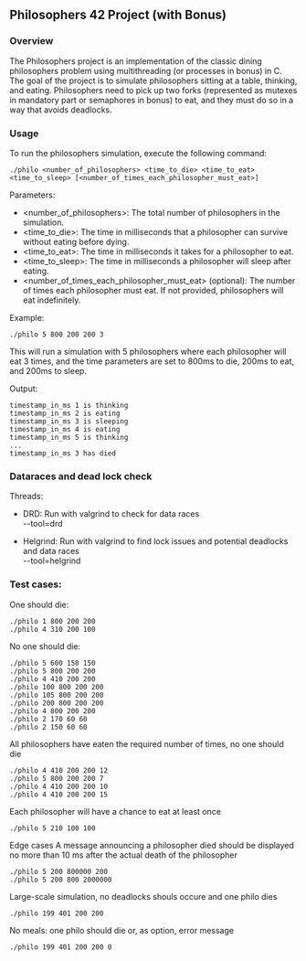 ## Philosophers 42 Project (with Bonus)

### Overview

The Philosophers project is an implementation of the classic dining philosophers problem using multithreading (or processes in bonus) in C. The goal of the project is to simulate philosophers sitting at a table, thinking, and eating. Philosophers need to pick up two forks (represented as mutexes in mandatory part or semaphores in bonus) to eat, and they must do so in a way that avoids deadlocks.

### Usage

To run the philosophers simulation, execute the following command:

	./philo <number_of_philosophers> <time_to_die> <time_to_eat> <time_to_sleep> [<number_of_times_each_philosopher_must_eat>]

Parameters:
-    <number_of_philosophers>: The total number of philosophers in the simulation.
-    <time_to_die>: The time in milliseconds that a philosopher can survive without eating before dying.
-    <time_to_eat>: The time in milliseconds it takes for a philosopher to eat.
-    <time_to_sleep>: The time in milliseconds a philosopher will sleep after eating.
-    <number_of_times_each_philosopher_must_eat> (optional): The number of times each philosopher must eat. If not provided, philosophers will eat indefinitely.

Example:

	./philo 5 800 200 200 3

This will run a simulation with 5 philosophers where each philosopher will eat 3 times, and the time parameters are set to 800ms to die, 200ms to eat, and 200ms to sleep.

Output:

	timestamp_in_ms 1 is thinking
	timestamp_in_ms 2 is eating
	timestamp_in_ms 3 is sleeping
	timestamp_in_ms 4 is eating
	timestamp_in_ms 5 is thinking
	...
	timestamp_in_ms 3 has died

### Dataraces and dead lock check

Threads:
- DRD: Run with valgrind to check for data races  
  	--tool=drd




- Helgrind: Run with valgrind to find lock issues and potential deadlocks and data races  
 	--tool=helgrind 

### Test cases:
One should die:

	./philo 1 800 200 200
	./philo 4 310 200 100
  
No one should die:
 
	./philo 5 600 150 150
	./philo 5 800 200 200
	./philo 4 410 200 200
	./philo 100 800 200 200
	./philo 105 800 200 200
	./philo 200 800 200 200
	./philo 4 800 200 200
 	./philo 2 170 60 60
	./philo 2 150 60 60

All philosophers have eaten the required number of times, no one should die

	./philo 4 410 200 200 12
	./philo 5 800 200 200 7
	./philo 4 410 200 200 10
	./philo 4 410 200 200 15

Each philosopher will have a chance to eat at least once

	./philo 5 210 100 100

Edge cases
	A message announcing a philosopher died should be displayed no more than 10 ms after the actual death of the philosopher
	
 	./philo 5 200 800000 200 
	./philo 5 200 800 2000000

Large-scale simulation, no deadlocks shouls occure and one philo dies
 
	./philo 199 401 200 200
No meals: one philo should die or, as option, error message

	./philo 199 401 200 200 0
